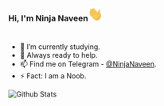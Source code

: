 ### Hi, I'm Ninja Naveen<img src="https://raw.githubusercontent.com/ABSphreak/ABSphreak/master/gifs/Hi.gif" width="30px">
#
- 🔭 I’m currently studying.
- 💬 Always ready to help.
- 📫 Find me on Telegram - [@NinjaNaveen](https://t.me/ninjanaveen).
- ⚡ Fact: I am a Noob.

![Github Stats](https://github-readme-stats.vercel.app/api?username=ninjanaveen&show_icons=true&title_color=fff&icon_color=79ff97&text_color=9f9f9f&bg_color=151515)
